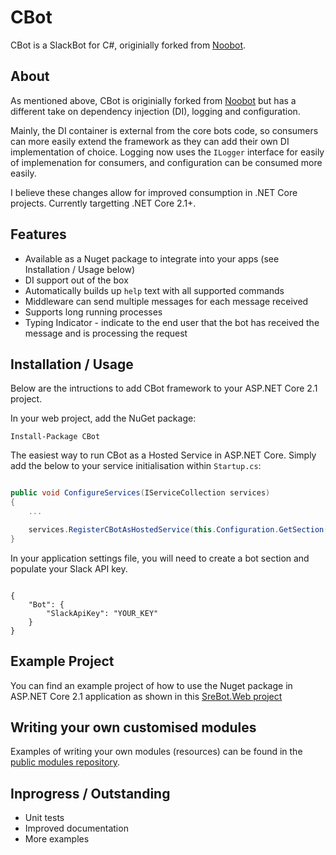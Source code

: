 # CBot

CBot is a SlackBot for C#, originially forked from [Noobot](https://github.com/noobot/noobot).

## About

As mentioned above, CBot is originially forked from [Noobot](https://github.com/noobot/noobot) but has a different take on dependency injection (DI), logging and configuration.

Mainly, the DI container is external from the core bots code, so consumers can more easily extend the framework as they can add their own DI implementation of choice. Logging now uses the `ILogger` interface for easily of implemenation for consumers, and configuration can be consumed more easily.

I believe these changes allow for improved consumption in .NET Core projects. Currently targetting .NET Core 2.1+.

## Features

- Available as a Nuget package to integrate into your apps (see Installation / Usage below)
- DI support out of the box
- Automatically builds up `help` text with all supported commands
- Middleware can send multiple messages for each message received
- Supports long running processes
- Typing Indicator - indicate to the end user that the bot has received the message and is processing the request

## Installation / Usage

Below are the intructions to add CBot framework to your ASP.NET Core 2.1 project.

In your web project, add the NuGet package:

```plain
Install-Package CBot
```

The easiest way to run CBot as a Hosted Service in ASP.NET Core. Simply add the below to your service initialisation within `Startup.cs`:

```csharp

public void ConfigureServices(IServiceCollection services)
{
    ...

    services.RegisterCBotAsHostedService(this.Configuration.GetSection("Bot"));
}

```

In your application settings file, you will need to create a bot section and populate your Slack API key.

```plain

{
    "Bot": {
        "SlackApiKey": "YOUR_KEY"
    }
}

```

## Example Project

You can find an example project of how to use the Nuget package in ASP.NET Core 2.1 application as shown in this [SreBot.Web project](https://github.com/AshleyPoole/SreBot)

## Writing your own customised modules

Examples of writing your own modules (resources) can be found in the [public modules repository](https://github.com/AshleyPoole/CBot.Modules).

## Inprogress / Outstanding

- Unit tests
- Improved documentation
- More examples